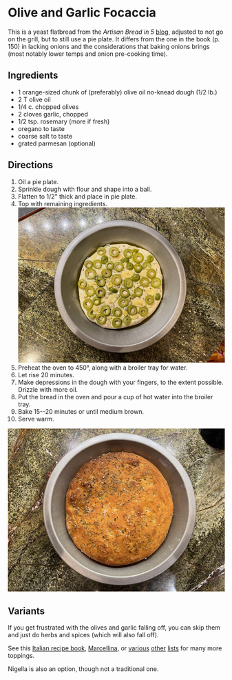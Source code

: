 # Olive and Garlic Focaccia

This is a yeast flatbread from the *Artisan Bread in 5* [blog](https://artisanbreadinfive.com/2009/06/22/olive-garlic-and-fresh-herb-focaccia-on-the-grill/), adjusted to not go on the grill, but to still use a pie plate.  It differs from the one in the book (p. 150) in lacking onions and the considerations that baking onions brings (most notably lower temps and onion pre-cooking time).  

## Ingredients

* 1 orange-sized chunk of (preferably) olive oil no-knead dough (1/2 lb.)
* 2 T olive oil
* 1/4 c. chopped olives
* 2 cloves garlic, chopped
* 1/2 tsp. rosemary (more if fresh)
* oregano to taste
* coarse salt to taste
* grated parmesan (optional)

## Directions

1. Oil a pie plate.
2. Sprinkle dough with flour and shape into a ball.
3. Flatten to 1/2" thick and place in pie plate.
4. Top with remaining ingredients.  ![raw](../images/flatbread_raw.png)
5. Preheat the oven to 450°, along with a broiler tray for water.
6. Let rise 20 minutes.
7. Make depressions in the dough with your fingers, to the extent possible.  Drizzle with more oil.
8. Put the bread in the oven and pour a cup of hot water into the broiler tray.
9. Bake 15--20 minutes or until medium brown.
10. Serve warm.

![cooked](../images/flatbread_cooked.png)

## Variants

If you get frustrated with the olives and garlic falling off, you can skip them and just do herbs and spices (which will also fall off). 

See this [Italian recipe book](https://www.italianrecipebook.com/focaccia-toppings/), [Marcellina](https://www.marcellinaincucina.com/focaccia-toppings/), or [various](https://recipes.net/articles/focaccia-toppings/) [other](https://insanelygoodrecipes.com/focaccia-toppings/) [lists](https://www.baked-theblog.com/easy-focaccia-bread-recipe-plus-40-topping-ideas/) for many more toppings.

Nigella is also an option, though not a traditional one.
